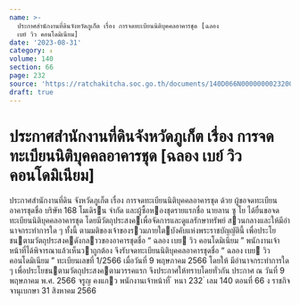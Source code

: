 ```yaml
---
name: >-
  ประกาศสำนักงานที่ดินจังหวัดภูเก็ต เรื่อง การจดทะเบียนนิติบุคคลอาคารชุด [ฉลอง
  เบย์ วิว คอนโดมิเนียม]
date: '2023-08-31'
category: ง
volume: 140
section: 66
page: 232
source: 'https://ratchakitcha.soc.go.th/documents/140D066N0000000023200.pdf'
draft: true
---
```


# ประกาศสำนักงานที่ดินจังหวัดภูเก็ต เรื่อง การจดทะเบียนนิติบุคคลอาคารชุด [ฉลอง เบย์ วิว คอนโดมิเนียม]

ประกาศสํานักงานที่ดิน จังหวัดภูเก็ต เรื่อง การจดทะเบียนนิติบุคคลอาคารชุด ด้วย ผู้ขอจดทะเบียนอาคารชุดชื่อ บริษัท 168 โมเดิรน จํากัด และผู้ซื้อหองชุดรายแรกชื่อ นายลาน ซู โย ได้ยื่นขอจดทะเบียนนิติบุคคลอาคารชุด โดยมีวัตถุประสงคเพื่อจัดการและดูแลรักษาทรัพย์ สวนกลางและให้มีอํานาจกระทําการใด ๆ ทั้งนี้ ตามมติของเจ้าของรวมภายใตบังคับแห่งพระราชบัญญัตินี้ เพื่อประโยชนตามวัตถุประสงคดังกลาวของอาคารชุดชื่อ “ ฉลอง เบย วิว คอนโดมิเนียม ” พนักงานเจ้าหน้าที่ได้พิจารณาแล้วเห็นวาถูกต้อง จึงรับจดทะเบียนนิติบุคคลอาคารชุดชื่อ “ ฉลอง เบย วิว คอนโดมิเนียม ” ทะเบียนเลขที่ 1/2566 เมื่อวันที่ 9 พฤษภาคม 2566 โดยให้ มีอํานาจกระทําการใด ๆ เพื่อประโยชนตามวัตถุประสงคตามวรรคแรก จึงประกาศให้ทราบโดยทั่วกัน ประกาศ ณ วันที่ 9 พฤษภาคม พ.ศ. 2566 จรูญ คงแกว พนักงานเจ้าหน้าที่ ้ หนา 232 ่ เลม 140 ตอนที่ 66 ง ราชกิจจานุเบกษา 31 สิงหาคม 2566
